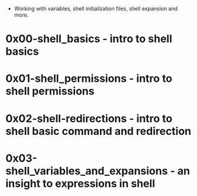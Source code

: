 * Working with variables, shell initialization files, shell expansion and more.

# 0x00-shell_basics - intro to shell basics
# 0x01-shell_permissions - intro to shell permissions
# 0x02-shell-redirections - intro to shell basic command and redirection
# 0x03-shell_variables_and_expansions - an insight to expressions in shell
